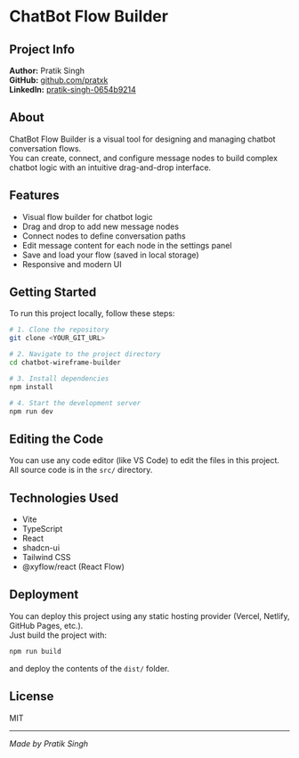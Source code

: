 # ChatBot Flow Builder

## Project Info

**Author:** Pratik Singh  
**GitHub:** [github.com/pratxk](https://github.com/pratxk)  
**LinkedIn:** [pratik-singh-0654b9214](https://www.linkedin.com/in/pratik-singh-0654b9214/)

## About

ChatBot Flow Builder is a visual tool for designing and managing chatbot conversation flows.  
You can create, connect, and configure message nodes to build complex chatbot logic with an intuitive drag-and-drop interface.

## Features

- Visual flow builder for chatbot logic
- Drag and drop to add new message nodes
- Connect nodes to define conversation paths
- Edit message content for each node in the settings panel
- Save and load your flow (saved in local storage)
- Responsive and modern UI

## Getting Started

To run this project locally, follow these steps:

```sh
# 1. Clone the repository
git clone <YOUR_GIT_URL>

# 2. Navigate to the project directory
cd chatbot-wireframe-builder

# 3. Install dependencies
npm install

# 4. Start the development server
npm run dev
```

## Editing the Code

You can use any code editor (like VS Code) to edit the files in this project.  
All source code is in the `src/` directory.

## Technologies Used

- Vite
- TypeScript
- React
- shadcn-ui
- Tailwind CSS
- @xyflow/react (React Flow)

## Deployment

You can deploy this project using any static hosting provider (Vercel, Netlify, GitHub Pages, etc.).  
Just build the project with:

```sh
npm run build
```

and deploy the contents of the `dist/` folder.

## License

MIT

---

*Made by Pratik Singh*

